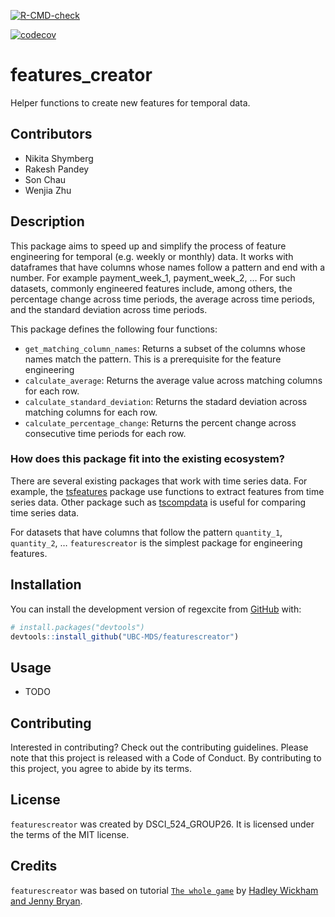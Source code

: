 
<!-- badges: start -->

[![R-CMD-check](https://github.com/UBC-MDS/featurescreator/workflows/R-CMD-check/badge.svg)](https://github.com/UBC-MDS/featurescreator/actions)
<!-- badges: end -->
[![codecov](https://codecov.io/gh/UBC-MDS/featurescreator/branch/master/graph/badge.svg?token=v7A71oQgUx)](https://codecov.io/gh/UBC-MDS/featurescreator)

<!-- README.md is generated from README.Rmd. Please edit that file -->

# features_creator

Helper functions to create new features for temporal data.

## Contributors

-   Nikita Shymberg
-   Rakesh Pandey
-   Son Chau
-   Wenjia Zhu

## Description

This package aims to speed up and simplify the process of feature
engineering for temporal (e.g. weekly or monthly) data. It works with
dataframes that have columns whose names follow a pattern and end with a
number. For example payment_week_1, payment_week_2, … For such datasets,
commonly engineered features include, among others, the percentage
change across time periods, the average across time periods, and the
standard deviation across time periods.

This package defines the following four functions:

-   `get_matching_column_names`: Returns a subset of the columns whose
    names match the pattern. This is a prerequisite for the feature
    engineering
-   `calculate_average`: Returns the average value across matching
    columns for each row.
-   `calculate_standard_deviation`: Returns the stadard deviation across
    matching columns for each row.
-   `calculate_percentage_change`: Returns the percent change across
    consecutive time periods for each row.

### How does this package fit into the existing ecosystem?

There are several existing packages that work with time series data. For
example, the
[tsfeatures](https://cran.r-project.org/web/packages/tsfeatures/vignettes/tsfeatures.html)
package use functions to extract features from time series data. Other
package such as [tscompdata](https://github.com/robjhyndman/tscompdata)
is useful for comparing time series data.

For datasets that have columns that follow the pattern `quantity_1`,
`quantity_2`, … `featurescreator` is the simplest package for
engineering features.

## Installation

You can install the development version of regexcite from
[GitHub](https://github.com/) with:

``` r
# install.packages("devtools")
devtools::install_github("UBC-MDS/featurescreator")
```

## Usage

-   TODO

## Contributing

Interested in contributing? Check out the contributing guidelines.
Please note that this project is released with a Code of Conduct. By
contributing to this project, you agree to abide by its terms.

## License

`featurescreator` was created by DSCI_524_GROUP26. It is licensed under
the terms of the MIT license.

## Credits

`featurescreator` was based on tutorial
[`The whole game`](https://r-pkgs.org/whole-game.html) by [Hadley
Wickham and Jenny Bryan](https://r-pkgs.org/index.html).
